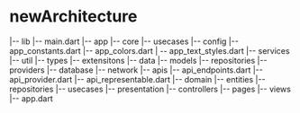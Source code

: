 # newArchitecture



|-- lib
    |-- main.dart
    |-- app
        |-- core
            |-- usecases
        |-- config
            |-- app_constants.dart
            |-- app_colors.dart
        |   -- app_text_styles.dart
        |-- services
        |-- util
        |-- types
        |-- extensitons
    |-- data
        |-- models
        |-- repositories
        |-- providers
            |-- database
            |-- network
                |-- apis
                |-- api_endpoints.dart
                |-- api_provider.dart
                |-- api_representable.dart
    |-- domain
        |-- entities
        |-- repositories
        |-- usecases
    |-- presentation
        |-- controllers
        |-- pages
        |-- views
        |-- app.dart
